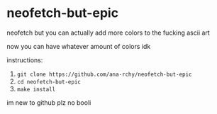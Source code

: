 # neofetch-but-epic
neofetch but you can actually add more colors to the fucking ascii art

now you can have whatever amount of colors idk

instructions:
1. `git clone https://github.com/ana-rchy/neofetch-but-epic`
2. `cd neofetch-but-epic`
3. `make install`

im new to github plz no booli

